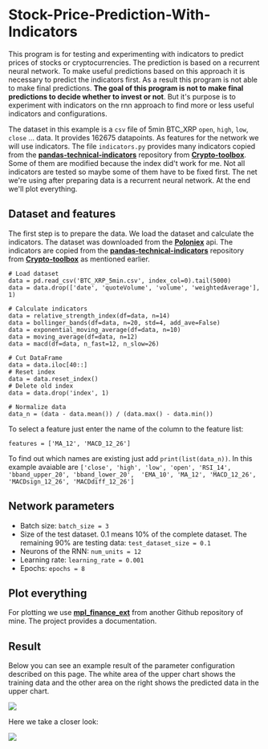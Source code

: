 # Stock-Price-Prediction-With-Indicators

This program is for testing and experimenting with indicators to predict prices of stocks or cryptocurrencies.
The prediction is based on a recurrent neural network. To make useful predictions based on this approach it is necessary 
to predict the indicators first. As a result this program is not able to make final predictions. 
**The goal of this program is not to make final predictions to decide whether to invest or not**. 
But it's purpose is to experiment with indicators on the rnn approach to find more or less useful 
indicators and configurations.

The dataset in this example is a `csv` file of 5min BTC_XRP `open`, `high`, `low`, `close` ... data.
It provides 162675 datapoints. As features for the network we will use indicators. 
The file `indicators.py` provides many indicators copied from the
[**pandas-technical-indicators**](https://github.com/Crypto-toolbox/pandas-technical-indicators)
repository from [**Crypto-toolbox**](https://github.com/Crypto-toolbox). Some of them are modified because
the index did't work for me. Not all indicators are tested so maybe some of them have to be fixed first.
The net we're using after preparing data is a recurrent neural network. At the end  we'll plot everything.

Dataset and features
-

The first step is to prepare the data. We load the dataset and calculate the indicators. The dataset
was downloaded from the [**Poloniex**](https://poloniex.com/) api. The indicators are copied from the
[**pandas-technical-indicators**](https://github.com/Crypto-toolbox/pandas-technical-indicators)
repository from [**Crypto-toolbox**](https://github.com/Crypto-toolbox) as mentioned earlier.

```
# Load dataset
data = pd.read_csv('BTC_XRP_5min.csv', index_col=0).tail(5000)
data = data.drop(['date', 'quoteVolume', 'volume', 'weightedAverage'], 1)

# Calculate indicators
data = relative_strength_index(df=data, n=14)
data = bollinger_bands(df=data, n=20, std=4, add_ave=False)
data = exponential_moving_average(df=data, n=10)
data = moving_average(df=data, n=12)
data = macd(df=data, n_fast=12, n_slow=26)

# Cut DataFrame
data = data.iloc[40::]
# Reset index
data = data.reset_index()
# Delete old index
data = data.drop('index', 1)

# Normalize data
data_n = (data - data.mean()) / (data.max() - data.min())
```
To select a feature just enter the name of the column to the feature list:

```
features = ['MA_12', 'MACD_12_26']
```
To find out which names are existing just add `print(list(data_n))`. In this example avaiable are
`['close', 'high', 'low', 'open', 'RSI_14', 'bband_upper_20', 'bband_lower_20', 
'EMA_10', 'MA_12', 'MACD_12_26', 'MACDsign_12_26', 'MACDdiff_12_26']`

Network parameters
-

* Batch size: `batch_size = 3`
* Size of the test dataset. 0.1 means 10% of the complete dataset. The remaining 90% are testing data: `test_dataset_size = 0.1`
* Neurons of the RNN: `num_units = 12`
* Learning rate: `learning_rate = 0.001`
* Epochs: `epochs = 8`

Plot everything
-

For plotting we use [**mpl_finance_ext**](https://github.com/z33pX/mpl_finance_ext) from another Github repository 
of mine. The project provides a documentation.

Result
-

Below you can see an example result of the parameter configuration described on this page.
The white area of the upper chart shows the training data and the other area on the right shows 
the predicted data in the upper chart.

![](https://github.com/z33pX/Stock-Price-Prediction-With-Indicators/blob/master/pic_01.png)

Here we take a closer look:

![](https://github.com/z33pX/Stock-Price-Prediction-With-Indicators/blob/master/pic_02.png)
